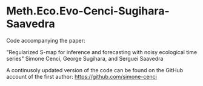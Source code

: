 # Meth.Eco.Evo-Cenci-Sugihara-Saavedra

Code accompanying the paper:

"Regularized S-map for inference and forecasting with noisy ecological time series"
Simone Cenci, George Sugihara, and Serguei Saavedra


A continusoly updated version of the code can be found on the GitHub account of the first author:
https://github.com/simone-cenci
